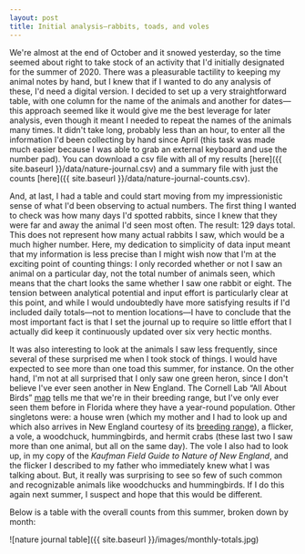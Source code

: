 ```yaml
---
layout: post
title: Initial analysis—rabbits, toads, and voles
---
```


We're almost at the end of October and it snowed yesterday, so the time seemed about right to take stock of an activity that I'd initially designated for the summer of 2020. There was a pleasurable tactility to keeping my animal notes by hand, but I knew that if I wanted to do any analysis of these, I'd need a digital version. I decided to set up a very straightforward table, with one column for the name of the animals and another for dates—this approach seemed like it would give me the best leverage for later analysis, even though it meant I needed to repeat the names of the animals many times. It didn't take long, probably less than an hour, to enter all the information I'd been collecting by hand since April (this task was made much easier because I was able to grab an external keyboard and use the number pad). You can download a csv file with all of my results [here]({{ site.baseurl }}/data/nature-journal.csv) and a summary file with just the counts [here]({{ site.baseurl }}/data/nature-journal-counts.csv).

And, at last, I had a table and could start moving from my impressionistic sense of what I'd been observing to actual numbers. The first thing I wanted to check was how many days I'd spotted rabbits, since I knew that they were far and away the animal I'd seen most often. The result: 129 days total. This does not represent how many actual rabbits I saw, which would be a much higher number. Here, my dedication to simplicity of data input meant that my information is less precise than I might wish now that I'm at the exciting point of counting things: I only recorded whether or not I saw an animal on a particular day, not the total number of animals seen, which means that the chart looks the same whether I saw one rabbit or eight. The tension between analytical potential and input effort is particularly clear at this point, and while I would undoubtedly have more satisfying results if I'd included daily totals—not to mention locations—I have to conclude that the most important fact is that I set the journal up to require so little effort that I actually did keep it continuously updated over six very hectic months.  

It was also interesting to look at the animals I saw less frequently, since several of these surprised me when I took stock of things. I would have expected to see more than one toad this summer, for instance. On the other hand, I'm not at all surprised that I only saw one green heron, since I don't believe I've ever seen another in New England. The Cornell Lab “All About Birds” [map](https://www.allaboutbirds.org/guide/Green_Heron/maps-range) tells me that we're in their breeding range, but I've only ever seen them before in Florida where they have a year-round population. Other singletons were: a house wren (which my mother and I had to look up and which also arrives in New England courtesy of its [breeding range](https://www.allaboutbirds.org/guide/House_Wren/maps-range)), a flicker, a vole, a woodchuck, hummingbirds, and hermit crabs (these last two I saw more than one animal, but all on the same day). The vole I also had to look up, in my copy of the *Kaufman Field Guide to Nature of New England*, and the flicker I described to my father who immediately knew what I was talking about. But, it really was surprising to see so few of such common and recognizable animals like woodchucks and hummingbirds. If I do this again next summer, I suspect and hope that this would be different. 

Below is a table with the overall counts from this summer, broken down by month:

![nature journal table]({{ site.baseurl }}/images/monthly-totals.jpg)

